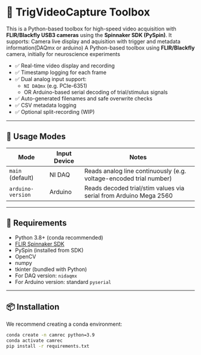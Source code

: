 # 🧪 TrigVideoCapture Toolbox

This is a Python-based toolbox for high-speed video acquisition with **FLIR/Blackfly USB3 cameras** using the **Spinnaker SDK (PySpin)**. It supports:
Camera live display and aquisition with trigger and metadata information(DAQmx or arduino) 
A Python-based toolbox using  **FLIR/Blackfly** camera, initially for neuroscience experiments

- ✅ Real-time video display and recording
- ✅ Timestamp logging for each frame
- ✅ Dual analog input support:
  - `NI DAQmx` (e.g. PCIe-6351)
  - OR Arduino-based serial decoding of trial/stimulus signals
- ✅ Auto-generated filenames and safe overwrite checks
- ✅ CSV metadata logging
- ✅ Optional split-recording (WIP)

---

## 🚀 Usage Modes

| Mode              | Input Device | Notes                                                                 |
|-------------------|--------------|-----------------------------------------------------------------------|
| `main` (default)  | NI DAQ       | Reads analog line continuously (e.g. voltage-encoded trial number)    |
| `arduino-version` | Arduino      | Reads decoded trial/stim values via serial from Arduino Mega 2560     |

---

## 🧰 Requirements

- Python 3.8+ (conda recommended)
- [FLIR Spinnaker SDK](https://www.flir.com/products/spinnaker-sdk/)
- PySpin (installed from SDK)
- OpenCV
- numpy
- tkinter (bundled with Python)
- For DAQ version: `nidaqmx`
- For Arduino version: standard `pyserial`

---

## 📦 Installation

We recommend creating a conda environment:

```bash
conda create -n camrec python=3.9
conda activate camrec
pip install -r requirements.txt
